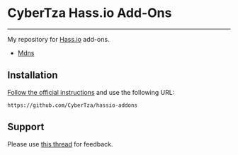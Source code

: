 # CyberTza Hass.io Add-Ons
---------

My repository for [Hass.io](https://home-assistant.io/hassio/) add-ons.

* [Mdns](https://github.com/CyberTza/hassio-addons/Mdns)


## Installation

[Follow the official instructions](https://home-assistant.io/hassio/installing_third_party_addons/) and use the following URL:

    https://github.com/CyberTza/hassio-addons

## Support

Please use [this thread](https://community.home-assistant.io/) for feedback.
